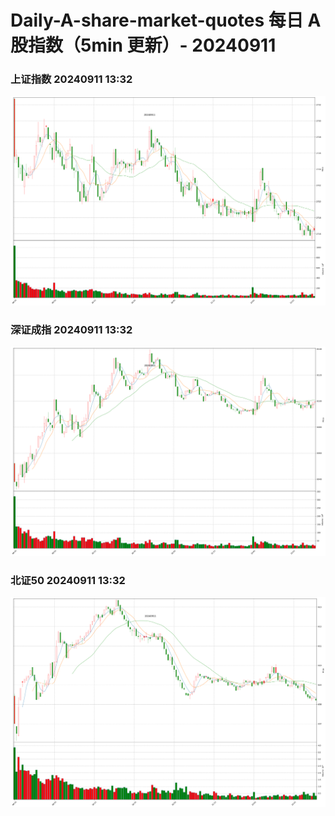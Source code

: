 
# Daily-A-share-market-quotes 每日 A 股指数（5min 更新）- 20240911

### 上证指数 20240911 13:32
![](./fig/2024/9/20240911-sh000001.png)

### 深证成指 20240911 13:32
![](./fig/2024/9/20240911-sz399001.png)

### 北证50 20240911 13:32
![](./fig/2024/9/20240911-bj899050.png)
